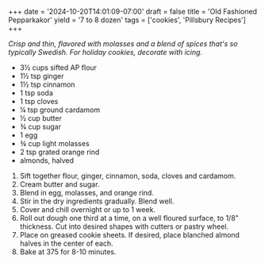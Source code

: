 +++
date = '2024-10-20T14:01:09-07:00'
draft = false
title = 'Old Fashioned Pepparkakor'
yield = '7 to 8 dozen'
tags = ['cookies', 'Pillsbury Recipes'] 
+++

_Crisp and thin, flavored with molasses and a blend of spices that's so typically Swedish. For holiday cookies, decorate with icing._

* 3½ cups sifted AP flour
* 1½ tsp ginger
* 1½ tsp cinnamon
* 1 tsp soda
* 1 tsp cloves
* ¼ tsp ground cardamom
* ½ cup butter
* ¾ cup sugar
* 1 egg
* ¾ cup light molasses
* 2 tsp grated orange rind
* almonds, halved

1. Sift together flour, ginger, cinnamon, soda, cloves and cardamom.
2. Cream butter and sugar.
3. Blend in egg, molasses, and orange rind.
4. Stir in the dry ingredients gradually. Blend well.
5. Cover and chill overnight or up to 1 week.
6. Roll out dough one third at a time, on a well floured surface, to 1/8" thickness. Cut into desired shapes with cutters or pastry wheel.
7. Place on greased cookie sheets. If desired, place blanched almond halves in the center of each.
8. Bake at 375 for 8-10 minutes.

